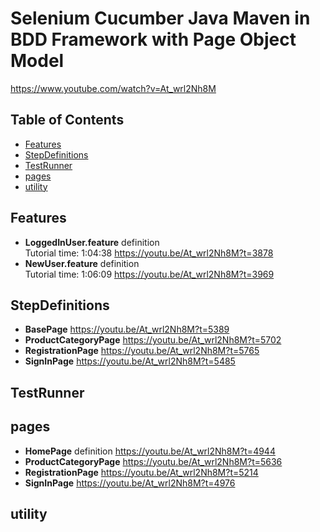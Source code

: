 # Selenium Cucumber Java Maven in BDD Framework with Page Object Model
https://www.youtube.com/watch?v=At_wrl2Nh8M

## Table of Contents

- [Features](#Features)
- [StepDefinitions](#StepDefinitions)
- [TestRunner](#TestRunner)
- [pages](#pages)
- [utility](#utility)

## Features
*  **LoggedInUser.feature** definition  
   Tutorial time: 1:04:38
    https://youtu.be/At_wrl2Nh8M?t=3878
*  **NewUser.feature** definition  
   Tutorial time: 1:06:09
    https://youtu.be/At_wrl2Nh8M?t=3969


## StepDefinitions
* **BasePage**
  https://youtu.be/At_wrl2Nh8M?t=5389
* **ProductCategoryPage**
  https://youtu.be/At_wrl2Nh8M?t=5702
* **RegistrationPage**
  https://youtu.be/At_wrl2Nh8M?t=5765 
* **SignInPage**
  https://youtu.be/At_wrl2Nh8M?t=5485


## TestRunner


## pages
* **HomePage** definition
  https://youtu.be/At_wrl2Nh8M?t=4944
* **ProductCategoryPage**
  https://youtu.be/At_wrl2Nh8M?t=5636
* **RegistrationPage**
  https://youtu.be/At_wrl2Nh8M?t=5214
* **SignInPage**
  https://youtu.be/At_wrl2Nh8M?t=4976


## utility